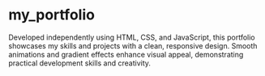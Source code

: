 # my_portfolio
Developed independently using HTML, CSS, and JavaScript, this portfolio showcases my skills and projects with a clean, responsive design. Smooth animations and gradient effects enhance visual appeal, demonstrating practical development skills and creativity.
